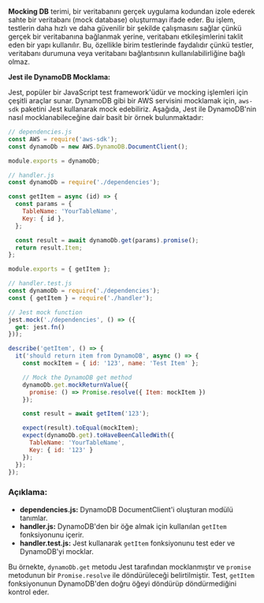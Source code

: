 **Mocking DB** terimi, bir veritabanını gerçek uygulama kodundan izole ederek sahte bir veritabanı (mock database) oluşturmayı ifade eder. Bu işlem, testlerin daha hızlı ve daha güvenilir bir şekilde çalışmasını sağlar çünkü gerçek bir veritabanına bağlanmak yerine, veritabanı etkileşimlerini taklit eden bir yapı kullanılır. Bu, özellikle birim testlerinde faydalıdır çünkü testler, veritabanı durumuna veya veritabanı bağlantısının kullanılabilirliğine bağlı olmaz.

**Jest ile DynamoDB Mocklama:**

Jest, popüler bir JavaScript test framework'üdür ve mocking işlemleri için çeşitli araçlar sunar. DynamoDB gibi bir AWS servisini mocklamak için, `aws-sdk` paketini Jest kullanarak mock edebiliriz. Aşağıda, Jest ile DynamoDB'nin nasıl mocklanabileceğine dair basit bir örnek bulunmaktadır:

```javascript
// dependencies.js
const AWS = require('aws-sdk');
const dynamoDb = new AWS.DynamoDB.DocumentClient();

module.exports = dynamoDb;
```

```javascript
// handler.js
const dynamoDb = require('./dependencies');

const getItem = async (id) => {
  const params = {
    TableName: 'YourTableName',
    Key: { id },
  };

  const result = await dynamoDb.get(params).promise();
  return result.Item;
};

module.exports = { getItem };
```

```javascript
// handler.test.js
const dynamoDb = require('./dependencies');
const { getItem } = require('./handler');

// Jest mock function
jest.mock('./dependencies', () => ({
  get: jest.fn()
}));

describe('getItem', () => {
  it('should return item from DynamoDB', async () => {
    const mockItem = { id: '123', name: 'Test Item' };

    // Mock the DynamoDB get method
    dynamoDb.get.mockReturnValue({
      promise: () => Promise.resolve({ Item: mockItem })
    });

    const result = await getItem('123');

    expect(result).toEqual(mockItem);
    expect(dynamoDb.get).toHaveBeenCalledWith({
      TableName: 'YourTableName',
      Key: { id: '123' }
    });
  });
});
```

### Açıklama:
- **dependencies.js:** DynamoDB DocumentClient'i oluşturan modülü tanımlar.
- **handler.js:** DynamoDB'den bir öğe almak için kullanılan `getItem` fonksiyonunu içerir.
- **handler.test.js:** Jest kullanarak `getItem` fonksiyonunu test eder ve DynamoDB'yi mocklar.

Bu örnekte, `dynamoDb.get` metodu Jest tarafından mocklanmıştır ve `promise` metodunun bir `Promise.resolve` ile döndürüleceği belirtilmiştir. Test, `getItem` fonksiyonunun DynamoDB'den doğru öğeyi döndürüp döndürmediğini kontrol eder.